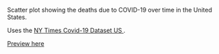 Scatter plot showing the deaths due to COVID-19 over time in the United States.

Uses the [NY Times Covid-19 Dataset US ](https://github.com/nytimes/covid-19-data/blob/master/rolling-averages/us-states.csv).

[Preview here](https://vizhub.com/Dasbach/2f187172631c404eb0e15913108272f4?edit=files&file=scatterPlot.js)

